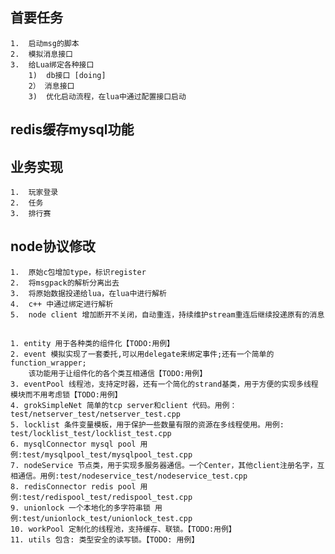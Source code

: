 ## 首要任务
    1.  启动msg的脚本
    2.  模拟消息接口
    3.  给Lua绑定各种接口
        1)  db接口 [doing]
        2） 消息接口
        3)  优化启动流程，在lua中通过配置接口启动
## redis缓存mysql功能


## 业务实现
    1.  玩家登录
    2.  任务
    3.  排行赛

## node协议修改
    1.  原始c包增加type，标识register
    2.  将msgpack的解析分离出去
    3.  将原始数据投递给lua，在lua中进行解析
    4.  c++ 中通过绑定进行解析
    5.  node client 增加断开不关闭，自动重连，持续维护stream重连后继续投递原有的消息

##     
    1. entity 用于各种类的组件化【TODO:用例】
    2. event 模拟实现了一套委托,可以用delegate来绑定事件;还有一个简单的function_wrapper;
        该功能用于让组件化的各个类互相通信【TODO:用例】
    3. eventPool 线程池，支持定时器，还有一个简化的strand基类，用于方便的实现多线程模块而不用考虑锁【TODO:用例】
    4. grokSimpleNet 简单的tcp server和client 代码。用例：test/netserver_test/netserver_test.cpp
    5. locklist 条件变量模板，用于保护一些数量有限的资源在多线程使用。用例: test/locklist_test/locklist_test.cpp
    6. mysqlConnector mysql pool 用例:test/mysqlpool_test/mysqlpool_test.cpp
    7. nodeService 节点类，用于实现多服务器通信。一个Center，其他client注册名字，互相通信。用例:test/nodeservice_test/nodeservice_test.cpp
    8. redisConnector redis pool 用例:test/redispool_test/redispool_test.cpp
    9. unionlock 一个本地化的多字符串锁 用例:test/unionlock_test/unionlock_test.cpp
    10. workPool 定制化的线程池，支持缓存、联锁。【TODO:用例】
    11. utils 包含: 类型安全的读写锁。【TODO: 用例】